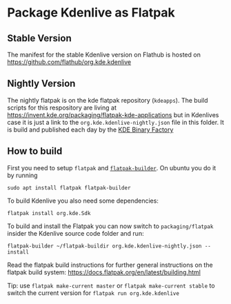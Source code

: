 # Package Kdenlive as Flatpak

## Stable Version
The manifest for the stable Kdenlive version on Flathub is hosted on https://github.com/flathub/org.kde.kdenlive

## Nightly Version
The nightly flatpak is on the kde flatpak repository (`kdeapps`). The build scripts for this respository are living at https://invent.kde.org/packaging/flatpak-kde-applications but in Kdenlives case it is just a link to the `org.kde.kdenlive-nightly.json` file in this folder. It is build and published each day by the [KDE Binary Factory](https://binary-factory.kde.org/job/Kdenlive_x86_64_flatpak/)

## How to build

First you need to setup `flatpak` and [`flatpak-builder`](https://docs.flatpak.org/en/latest/flatpak-builder.html). On ubuntu you do it by running
```
sudo apt install flatpak flatpak-builder
```

To build Kdenlive you also need some dependencies:
```
flatpak install org.kde.Sdk
```

To build and install the Flatpak you can now switch to `packaging/flatpak` insider the Kdenlive source code folder and run:

```
flatpak-builder ~/flatpak-buildir org.kde.kdenlive-nightly.json --install
```

Read the flatpak build instructions for further general instructions on the flatpak build system: https://docs.flatpak.org/en/latest/building.html

Tip: use `flatpak make-current master` or `flatpak make-current stable` to switch the current version for `flatpak run org.kde.kdenlive`
